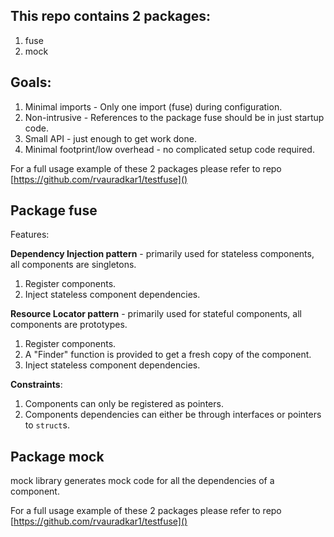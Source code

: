 ## This repo contains 2 packages:
1. fuse 
2. mock


## Goals:
1. Minimal imports - Only one import (fuse) during configuration.
2. Non-intrusive - References to the package fuse should be in just startup code.
3. Small API - just enough to get work done.
4. Minimal footprint/low overhead - no complicated setup code required.

For a full usage example of these 2 packages please refer to repo [https://github.com/rvauradkar1/testfuse]()

## Package fuse

Features:

**Dependency Injection pattern** - primarily used for stateless components, all components are singletons.
1. Register components.
2. Inject stateless component dependencies.

**Resource Locator pattern** - primarily used for stateful components, all components are prototypes.

1. Register components.
2. A "Finder" function is provided to get a fresh copy of the component.
3. Inject stateless component dependencies.

**Constraints**:

1. Components can only be registered as pointers.
2. Components dependencies can either be through interfaces or pointers to `struct`s.


## Package mock
mock library generates mock code for all the dependencies of a component.

For a full usage example of these 2 packages please refer to repo [https://github.com/rvauradkar1/testfuse]()
